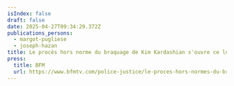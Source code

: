 ```yaml
---
isIndex: false
draft: false
date: 2025-04-27T09:34:29.372Z
publications_persons:
  - margot-pugliese
  - joseph-hazan
title: Le procès hors norme du braquage de Kim Kardashian s'ouvre ce lundi
press:
  title: BFM
  url: https://www.bfmtv.com/police-justice/le-proces-hors-normes-du-braquage-de-kim-kardashian-s-ouvre-ce-lundi_AN-202504270027.html
---
```


